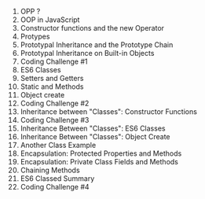 
1. OPP ?
2. OOP in JavaScript
2. Constructor functions and the new Operator
4. Protypes
5. Prototypal Inheritance and the Prototype Chain
6. Prototypal Inheritance on Built-in Objects
7. Coding Challenge #1
8. ES6 Classes
9. Setters and Getters
10. Static and Methods
11. Object create
12. Coding Challenge #2
13. Inheritance between "Classes": Constructor Functions
14. Coding Challenge #3
15. Inheritance Between "Classes": ES6 Classes
15. Inheritance Between "Classes": Object Create
16. Another Class Example
17. Encapsulation: Protected Properties and Methods
18. Encapsulation: Private Class Fields and Methods
19. Chaining Methods
20. ES6 Classed Summary
21. Coding Challenge #4 